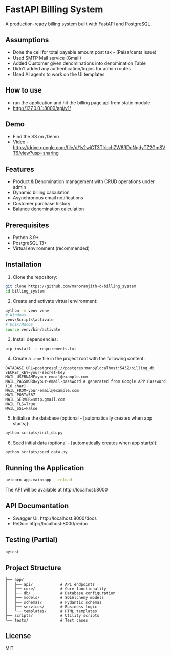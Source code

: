 # FastAPI Billing System

A production-ready billing system built with FastAPI and PostgreSQL.

## Assumptions
- Done the ceil for total payable amount post tax - (Paisa/cents issue)
- Used SMTP Mail service (Gmail)
- Added Customer given denominations into denomination Table
- Didn't added any authentication/logins for admin routes
- Used AI agents to work on the UI templates 

## How to use

- run the application and hit the billing page api from static module.
- http://127.0.0.1:8000/api/v1/

## Demo
- Find the SS on /Demo
- Video - https://drive.google.com/file/d/1s2wiCT3TIrbchZW8RDdNqdyTZ2GmSVT6/view?usp=sharing

## Features

- Product & Denomination management with CRUD operations under admin
- Dynamic billing calculation
- Asynchronous email notifications
- Customer purchase history
- Balance denomination calculation

## Prerequisites

- Python 3.9+
- PostgreSQL 13+
- Virtual environment (recommended)

## Installation

1. Clone the repository:

```bash
git clone https://github.com/manoranjith-d/billing_system
cd billing_system
```

2. Create and activate virtual environment:

```bash
python -m venv venv
# Windows
venv\Scripts\activate
# Unix/MacOS
source venv/bin/activate
```

3. Install dependencies:

```bash
pip install -r requirements.txt
```

4. Create a `.env` file in the project root with the following content:

```env
DATABASE_URL=postgresql://postgres:mano@localhost:5432/billing_db
SECRET_KEY=your-secret-key
MAIL_USERNAME=your-email@example.com
MAIL_PASSWORD=your-email-password # generated from Google APP Password (16 char)
MAIL_FROM=your-email@example.com
MAIL_PORT=587
MAIL_SERVER=smtp.gmail.com
MAIL_TLS=True
MAIL_SSL=False
```

5. Initialize the database (optional - [automatically creates when app starts]):

```bash
python scripts/init_db.py
```

6. Seed initial data (optional - [automatically creates when app starts]):

```bash
python scripts/seed_data.py
```

## Running the Application

```bash
uvicorn app.main:app --reload
```

The API will be available at http://localhost:8000

## API Documentation

- Swagger UI: http://localhost:8000/docs
- ReDoc: http://localhost:8000/redoc

## Testing (Partial)

```bash
pytest
```

## Project Structure

```
├── app/
│   ├── api/            # API endpoints
│   ├── core/           # Core functionality
│   ├── db/             # Database configuration
│   ├── models/         # SQLAlchemy models
│   ├── schemas/        # Pydantic schemas
│   ├── services/       # Business logic
│   └── templates/      # HTML templates
├── scripts/            # Utility scripts
└── tests/              # Test cases
```

## License

MIT
